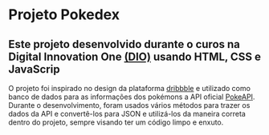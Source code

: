 # Projeto Pokedex

## Este projeto desenvolvido durante o curos na Digital Innovation One [(DIO)](dio.me) usando HTML, CSS e JavaScrip

O projeto foi inspirado no design da plataforma [dribbble](https://dribbble.com/shots/6540871-Pokedex-App/attachments/6540871-Pokedex-App?mode=media) e utilizado como banco de dados para as informações dos pokémons a API oficial [PokeAPI](https://pokeapi.co/).
Durante o desenvolvimento, foram usados vários métodos para trazer os dados da API e convertê-los para JSON e utilizá-los da maneira correta dentro do projeto, sempre visando ter um código limpo e enxuto.
